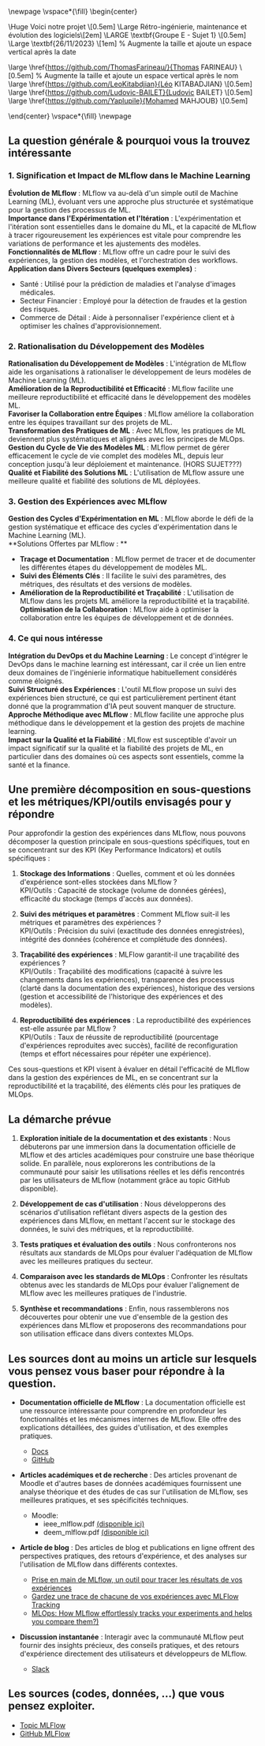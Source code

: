 \newpage
\vspace*{\fill}
\begin{center}

\Huge Voici notre projet \\[0.5em]
\Large Rétro-ingénierie, maintenance et évolution des logiciels\\[2em]
\LARGE \textbf{Groupe E - Sujet 1} \\[0.5em]
\Large \textbf{26/11/2023} \\[1em]  % Augmente la taille et ajoute un espace vertical après la date

\large \href{https://github.com/ThomasFarineau/}{Thomas FARINEAU} \\[0.5em]  % Augmente la taille et ajoute un espace vertical après le nom
\large \href{https://github.com/LeoKitabdjian}{Léo KITABADJIAN} \\[0.5em]
\large \href{https://github.com/Ludovic-BAILET}{Ludovic BAILET} \\[0.5em]
\large \href{https://github.com/Yaplupile}{Mohamed MAHJOUB} \\[0.5em]

\end{center}
\vspace*{\fill}
\newpage

## La question générale & pourquoi vous la trouvez intéressante

### 1. Signification et Impact de MLflow dans le Machine Learning
**Évolution de MLflow** : MLflow va au-delà d'un simple outil de Machine Learning (ML), évoluant vers une approche plus structurée et systématique pour la gestion des processus de ML.  
**Importance dans l'Expérimentation et l'Itération** : L'expérimentation et l'itération sont essentielles dans le domaine du ML, et la capacité de MLflow à tracer rigoureusement les expériences est vitale pour comprendre les variations de performance et les ajustements des modèles.  
**Fonctionnalités de MLflow** : MLflow offre un cadre pour le suivi des expériences, la gestion des modèles, et l'orchestration des workflows.  
**Application dans Divers Secteurs (quelques exemples)** :  
- Santé : Utilisé pour la prédiction de maladies et l'analyse d'images médicales.  
- Secteur Financier : Employé pour la détection de fraudes et la gestion des risques.  
- Commerce de Détail : Aide à personnaliser l'expérience client et à optimiser les chaînes d'approvisionnement.  

### 2. Rationalisation du Développement des Modèles
**Rationalisation du Développement de Modèles** : L'intégration de MLflow aide les organisations à rationaliser le développement de leurs modèles de Machine Learning (ML).  
**Amélioration de la Reproductibilité et Efficacité** : MLflow facilite une meilleure reproductibilité et efficacité dans le développement des modèles ML.  
**Favoriser la Collaboration entre Équipes** : MLflow améliore la collaboration entre les équipes travaillant sur des projets de ML.  
**Transformation des Pratiques de ML** : Avec MLflow, les pratiques de ML deviennent plus systématiques et alignées avec les principes de MLOps.  
**Gestion du Cycle de Vie des Modèles ML** : MLflow permet de gérer efficacement le cycle de vie complet des modèles ML, depuis leur conception jusqu'à leur déploiement et maintenance. (HORS SUJET???) 
**Qualité et Fiabilité des Solutions ML** : L'utilisation de MLflow assure une meilleure qualité et fiabilité des solutions de ML déployées.  

### 3. Gestion des Expériences avec MLflow
**Gestion des Cycles d'Expérimentation en ML** : MLflow aborde le défi de la gestion systématique et efficace des cycles d'expérimentation dans le Machine Learning (ML).  
**Solutions Offertes par MLflow :  **
- **Traçage et Documentation** : MLflow permet de tracer et de documenter les différentes étapes du développement de modèles ML.  
- **Suivi des Éléments Clés** : Il facilite le suivi des paramètres, des métriques, des résultats et des versions de modèles.  
- **Amélioration de la Reproductibilité et Traçabilité** : L'utilisation de MLflow dans les projets ML améliore la reproductibilité et la traçabilité.  
**Optimisation de la Collaboration** : MLflow aide à optimiser la collaboration entre les équipes de développement et de données.  

### 4. Ce qui nous intéresse
**Intégration du DevOps et du Machine Learning** : Le concept d'intégrer le DevOps dans le machine learning est intéressant, car il crée un lien entre deux domaines de l'ingénierie informatique habituellement considérés comme éloignés.  
**Suivi Structuré des Expériences** : L'outil MLflow propose un suivi des expériences bien structuré, ce qui est particulièrement pertinent étant donné que la programmation d'IA peut souvent manquer de structure.  
**Approche Méthodique avec MLflow** : MLflow facilite une approche plus méthodique dans le développement et la gestion des projets de machine learning.  
**Impact sur la Qualité et la Fiabilité** : MLflow est susceptible d'avoir un impact significatif sur la qualité et la fiabilité des projets de ML, en particulier dans des domaines où ces aspects sont essentiels, comme la santé et la finance.  

## Une première décomposition en sous-questions et les métriques/KPI/outils **envisagés** pour y répondre

Pour approfondir la gestion des expériences dans MLflow, nous pouvons décomposer la question principale en sous-questions spécifiques, tout en se concentrant sur des KPI (Key Performance Indicators) et outils spécifiques :

1. **Stockage des Informations** : Quelles, comment et où les données d'expérience sont-elles stockées dans MLflow ?  
KPI/Outils : Capacité de stockage (volume de données gérées), efficacité du stockage (temps d'accès aux données).

2. **Suivi des métriques et paramètres** : Comment MLflow suit-il les métriques et paramètres des expériences ?  
KPI/Outils : Précision du suivi (exactitude des données enregistrées), intégrité des données (cohérence et complétude des données).

3. **Traçabilité des expériences** : MLFlow garantit-il une traçabilité des expériences ?  
KPI/Outils : Traçabilité des modifications (capacité à suivre les changements dans les expériences), transparence des processus (clarté dans la documentation des expériences), historique des versions (gestion et accessibilité de l'historique des expériences et des modèles).

4. **Reproductibilité des expériences** : La reproductibilité des expériences est-elle assurée par MLflow ?  
KPI/Outils : Taux de réussite de reproductibilité (pourcentage d'expériences reproduites avec succès), facilité de reconfiguration (temps et effort nécessaires pour répéter une expérience).

Ces sous-questions et KPI visent à évaluer en détail l'efficacité de MLflow dans la gestion des expériences de ML, en se concentrant sur la reproductibilité et la traçabilité, des éléments clés pour les pratiques de MLOps.

## La démarche prévue

1. **Exploration initiale de la documentation et des existants** : Nous débuterons par une immersion dans la documentation officielle de MLflow et des articles académiques pour construire une base théorique solide. En parallèle, nous explorerons les contributions de la communauté pour saisir les utilisations réelles et les défis rencontrés par les utilisateurs de MLflow (notamment grâce au topic GitHub disponible).

2. **Développement de cas d'utilisation** : Nous développerons des scénarios d'utilisation reflétant divers aspects de la gestion des expériences dans MLflow, en mettant l'accent sur le stockage des données, le suivi des métriques, et la reproductibilité.

3. **Tests pratiques et évaluation des outils** : Nous confronterons nos résultats aux standards de MLOps pour évaluer l'adéquation de MLflow avec les meilleures pratiques du secteur.

4. **Comparaison avec les standards de MLOps** : Confronter les résultats obtenus avec les standards de MLOps pour évaluer l'alignement de MLflow avec les meilleures pratiques de l'industrie.

5. **Synthèse et recommandations** : Enfin, nous rassemblerons nos découvertes pour obtenir une vue d'ensemble de la gestion des expériences dans MLflow et proposerons des recommandations pour son utilisation efficace dans divers contextes MLOps.

## Les sources dont au moins un article sur lesquels vous pensez vous baser pour répondre à la question.

- **Documentation officielle de MLflow** :  La documentation officielle est une ressource intéressante pour comprendre en profondeur les fonctionnalités et les mécanismes internes de MLflow. Elle offre des explications détaillées, des guides d'utilisation, et des exemples pratiques.
  - [Docs](https://mlflow.org/docs/latest/index.html)
  - [GitHub](https://github.com/mlflow/mlflow)
  
- **Articles académiques et de recherche** : Des articles provenant de Moodle et d'autres bases de données académiques fournissent une analyse théorique et des études de cas sur l'utilisation de MLflow, ses meilleures pratiques, et ses spécificités techniques.
  - Moodle:
	  - ieee_mlflow.pdf [(disponible ici)](https://people.eecs.berkeley.edu/~matei/papers/2018/ieee_mlflow.pdf)
	  - deem_mlflow.pdf [(disponible ici)](https://people.eecs.berkeley.edu/~matei/papers/2020/deem_mlflow.pdf)
	  
- **Article de blog** : Des articles de blog et publications en ligne offrent des perspectives pratiques, des retours d'expérience, et des analyses sur l'utilisation de MLflow dans différents contextes.
	- [Prise en main de MLflow, un outil pour tracer les résultats de vos expériences](https://blog.octo.com/prise-en-main-de-mlflow-un-outil-pour-tracer-les-resultats-de-vos-experiences)
	- [Gardez une trace de chacune de vos expériences avec MLFlow Tracking](https://www.kernix.com/article/gardez-une-trace-de-chacune-de-vos-experiences-avec-mlflow-tracking/)
	- [MLOps: How MLflow effortlessly tracks your experiments and helps you compare them?)](https://medium.com/hub-by-littlebigcode/mlops-how-mlflow-effortlessly-tracks-your-experiments-and-helps-you-compare-them-11da9be1fdb7)
	
- **Discussion instantanée** : Interagir avec la communauté MLflow peut fournir des insights précieux, des conseils pratiques, et des retours d'expérience directement des utilisateurs et développeurs de MLflow.
	- [Slack](https://go.mlflow.org/slack)
	
## Les sources (codes, données, ...) que vous pensez exploiter.
- [Topic MLFlow](https://github.com/topics/mlflow-projects)
- [GitHub MLFlow](https://github.com/mlflow/mlflow)
